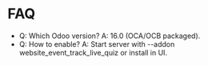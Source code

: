 # FAQ

- Q: Which Odoo version? A: 16.0 (OCA/OCB packaged).
- Q: How to enable? A: Start server with --addon website_event_track_live_quiz or install in UI.

